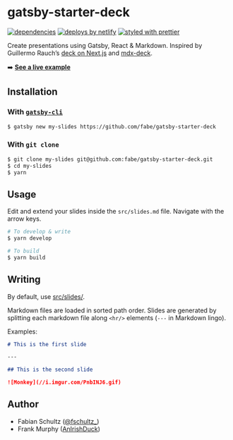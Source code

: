 # gatsby-starter-deck

[![dependencies](https://img.shields.io/david/fabe/gatsby-starter-deck.svg)](./package.json)
[![deploys by netlify](https://img.shields.io/badge/deploys%20by-netlify-00c7b7.svg)](https://www.netlify.com)
[![styled with prettier](https://img.shields.io/badge/styled_with-prettier-ff69b4.svg)](https://github.com/prettier/prettier)

Create presentations using Gatsby, React & Markdown. Inspired by Guillermo Rauch’s [deck on Next.js](https://deck.now.sh/) and [mdx-deck](https://github.com/jxnblk/mdx-deck).

➡️ **[See a live example](//gatsby-deck.netlify.com)**

## Installation

### With [`gatsby-cli`](https://www.npmjs.com/package/gatsby-cli)

```bash
$ gatsby new my-slides https://github.com/fabe/gatsby-starter-deck
```

### With `git clone`

```bash
$ git clone my-slides git@github.com:fabe/gatsby-starter-deck.git
$ cd my-slides
$ yarn
```

## Usage

Edit and extend your slides inside the `src/slides.md` file. Navigate with the arrow keys.

```bash
# To develop & write
$ yarn develop

# To build
$ yarn build
```

## Writing

By default, use [src/slides/](src/slides/).

Markdown files are loaded in sorted path order. Slides are generated by
splitting each markdown file along `<hr/>` elements (`---` in Markdown lingo).

Examples:

```md
# This is the first slide

---

## This is the second slide

![Monkey](//i.imgur.com/PnbINJ6.gif)
```

## Author

- Fabian Schultz ([@fschultz\_](https://twitter.com/fschultz_))
- Frank Murphy ([AnIrishDuck](https://github.com/AnIrishDuck))
